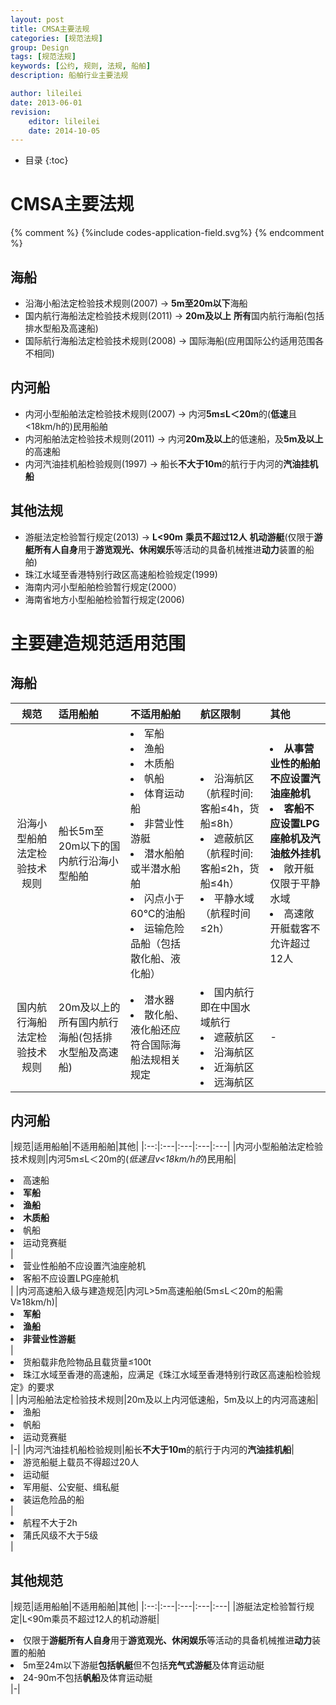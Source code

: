 ```yaml
---
layout: post
title: CMSA主要法规
categories: [规范法规]
group: Design
tags: [规范法规]
keywords: [公约, 规则, 法规, 船舶]
description: 船舶行业主要法规

author: lileilei
date: 2013-06-01
revision:
    editor: lileilei
    date: 2014-10-05
---
```


* 目录
{:toc}

# CMSA主要法规

{% comment %}
{%include codes-application-field.svg%}
{% endcomment %}

## 海船

+ 沿海小船法定检验技术规则(2007) -> **5m至20m以下**海船
+ 国内航行海船法定检验技术规则(2011) -> **20m及以上** **所有**国内航行海船(包括排水型船及高速船)
+ 国际航行海船法定检验技术规则(2008) -> 国际海船(应用国际公约适用范围各不相同)

## 内河船

+ 内河小型船舶法定检验技术规则(2007) -> 内河**5m≤L＜20m**的(**低速**且<18km/h的)民用船舶
+ 内河船舶法定检验技术规则(2011) -> 内河**20m及以上**的低速船，及**5m及以上**的高速船
+ 内河汽油挂机船检验规则(1997) -> 船长**不大于10m**的航行于内河的**汽油挂机船**


## 其他法规

+ 游艇法定检验暂行规定(2013) -> **L<90m** **乘员不超过12人** **机动游艇**(仅限于**游艇所有人自身**用于**游览观光、休闲娱乐**等活动的具备机械推进**动力**装置的船舶)
+ 珠江水域至香港特别行政区高速船检验规定(1999)
+ 海南内河小型船舶检验暂行规定(2000）
+ 海南省地方小型船舶检验暂行规定(2006)



# 主要建造规范适用范围

## 海船

|规范|适用船舶|不适用船舶|航区限制|其他|
|:--:|:---|:---|:---|:---|
|沿海小型船舶法定检验技术规则|船长5m至20m以下的国内航行沿海小型船舶|<li>军船</li><li>渔船</li><li>木质船</li><li>帆船</li><li>体育运动船</li><li>非营业性游艇</li><li>潜水船舶或半潜水船舶</li><li>闪点小于60℃的油船</li><li>运输危险品船（包括散化船、液化船）</li>|<li>沿海航区（航程时间:客船≤4h，货船≤8h）</li><li>遮蔽航区（航程时间:客船≤2h，货船≤4h）</li><li>平静水域（航程时间≤2h）</li>|<li>**从事营业性的船舶不应设置汽油座舱机**</li><li>**客船不应设置LPG座舱机及汽油舷外挂机**</li><li>敞开艇仅限于平静水域</li><li>高速敞开艇载客不允许超过12人</li>|
|国内航行海船法定检验技术规则|20m及以上的所有国内航行海船(包括排水型船及高速船)|<li>潜水器</li><li>散化船、液化船还应符合国际海船法规相关规定</li>|<li>国内航行即在中国水域航行</li><li>遮蔽航区</li><li>沿海航区</li><li>近海航区</li><li>远海航区</li>|-|

## 内河船

|规范|适用船舶|不适用船舶|其他|
|:--:|:---|:---|:---|:---|
|内河小型船舶法定检验技术规则|内河5m≤L＜20m的(*低速且v<18km/h的*)民用船|<li>高速船</li><li>**军船**</li><li>**渔船**</li><li>**木质船**</li><li>帆船</li><li>运动竞赛艇</li>|<li>营业性船舶不应设置汽油座舱机</li><li>客船不应设置LPG座舱机</li>|
|内河高速船入级与建造规范|内河L>5m高速船舶(5m≤L＜20m的船需V≥18km/h)|<li>**军船**</li><li>**渔船**</li><li>**非营业性游艇**</li>|<li>货船载非危险物品且载货量≤100t</li><li>珠江水域至香港的高速船，应满足《珠江水域至香港特别行政区高速船检验规定》的要求</li>|
|内河船舶法定检验技术规则|20m及以上内河低速船，5m及以上的内河高速船|<li>渔船</li><li>帆船</li><li>运动竞赛艇</li>|-|
|内河汽油挂机船检验规则|船长**不大于10m**的航行于内河的**汽油挂机船**|<li>游览船艇上载员不得超过20人</li><li>运动艇</li><li>军用艇、公安艇、缉私艇</li><li>装运危险品的船</li>|<li>航程不大于2h</li><li>蒲氏风级不大于5级</li>|

## 其他规范

|规范|适用船舶|不适用船舶|其他|
|:--:|:---|:---|:---|:---|
|游艇法定检验暂行规定|L<90m乘员不超过12人的机动游艇|<li>仅限于**游艇所有人自身**用于**游览观光、休闲娱乐**等活动的具备机械推进**动力**装置的船舶</li><li>5m至24m以下游艇**包括帆艇**但不包括**充气式游艇**及体育运动艇</li><li>24-90m不包括**帆船**及体育运动艇</li>|-|
